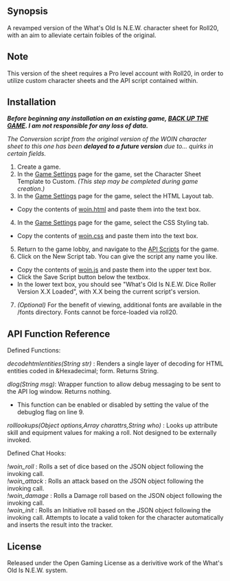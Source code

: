 ## Synopsis

A revamped version of the What's Old Is N.E.W. character sheet for Roll20, with an aim to alleviate certain foibles of the original.

## Note

This version of the sheet requires a Pro level account with Roll20, in order to utilize custom character sheets and the API script contained within.

## Installation

**_Before beginning any installation on an existing game, [BACK UP THE GAME](https://wiki.roll20.net/Game_Management#Copy_Game). I am not responsible for any loss of data._**

*The Conversion script from the original version of the WOIN character sheet to this one has been **delayed to a future version** due to... quirks in certain fields.*

1. Create a game.    
2. In the [Game Settings](https://wiki.roll20.net/Game_Management#Game_Settings) page for the game, set the Character Sheet Template to Custom. *(This step may be completed during game creation.)*    
3. In the [Game Settings](https://wiki.roll20.net/Game_Management#Game_Settings) page for the game, select the HTML Layout tab.    
  * Copy the contents of [woin.html](./blob/master/woin.html) and paste them into the text box.    
4. In the [Game Settings](https://wiki.roll20.net/Game_Management#Game_Settings) page for the game, select the CSS Styling tab.    
  * Copy the contents of [woin.css](./blob/master/woin.css) and paste them into the text box.    
5. Return to the game lobby, and navigate to the [API Scripts](https://wiki.roll20.net/Game_Management#API_Scripts) for the game.    
6. Click on the New Script tab. You can give the script any name you like.    
  * Copy the contents of [woin.js](./blob/master/woin.js) and paste them into the upper text box.    
  * Click the Save Script button below the textbox.    
  * In the lower text box, you should see "What's Old Is N.E.W. Dice Roller Version X.X Loaded", with X.X being the current script's version.    
7. *(Optional)* For the benefit of viewing, additional fonts are available in the /fonts directory. Fonts cannot be force-loaded via roll20.    

## API Function Reference

Defined Functions:

*decodehtmlentities(String str)* : Renders a single layer of decoding for HTML entities coded in &Hexadecimal; form. Returns String.

*dlog(String msg)*: Wrapper function to allow debug messaging to be sent to the API log window. Returns nothing.    
* This function can be enabled or disabled by setting the value of the debuglog flag on line 9.

*rolllookups(Object options,Array charattrs,String who)* : Looks up attribute skill and equipment values for making a roll. Not designed to be externally invoked.

Defined Chat Hooks:

*!woin_roll* : Rolls a set of dice based on the JSON object following the invoking call.    
*!woin_attack* : Rolls an attack based on the JSON object following the invoking call.    
*!woin_damage* : Rolls a Damage roll based on the JSON object following the invoking call.    
*!woin_init* : Rolls an Initiative roll based on the JSON object following the invoking call. Attempts to locate a valid token for the character automatically and inserts the result into the tracker.

## License

Released under the Open Gaming License as a derivitive work of the What's Old Is N.E.W. system.
